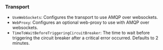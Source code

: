 ### Transport

* `UseWebSockets`: Configures the transport to use AMQP over websockets.
* `WebProxy`: Configures an optional web-proxy to use with AMQP over websockets.
* `TimeToWaitBeforeTriggeringCircuitBreaker`: The time to wait before triggering the circuit breaker after a critical error occurred. Defaults to 2 minutes.
